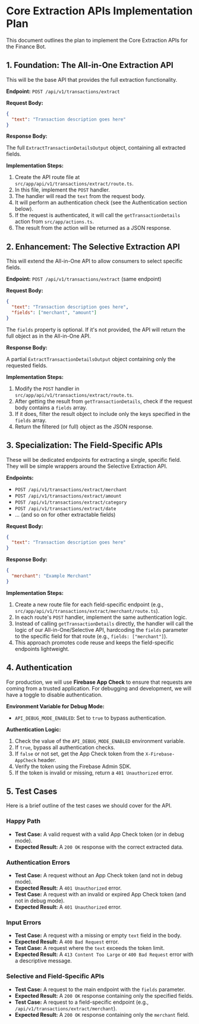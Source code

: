 # Core Extraction APIs Implementation Plan

This document outlines the plan to implement the Core Extraction APIs for the Finance Bot.

## 1. Foundation: The All-in-One Extraction API

This will be the base API that provides the full extraction functionality.

**Endpoint:** `POST /api/v1/transactions/extract`

**Request Body:**

```json
{
  "text": "Transaction description goes here"
}
```

**Response Body:**

The full `ExtractTransactionDetailsOutput` object, containing all extracted fields.

**Implementation Steps:**

1.  Create the API route file at `src/app/api/v1/transactions/extract/route.ts`.
2.  In this file, implement the `POST` handler.
3.  The handler will read the `text` from the request body.
4.  It will perform an authentication check (see the Authentication section below).
5.  If the request is authenticated, it will call the `getTransactionDetails` action from `src/app/actions.ts`.
6.  The result from the action will be returned as a JSON response.

## 2. Enhancement: The Selective Extraction API

This will extend the All-in-One API to allow consumers to select specific fields.

**Endpoint:** `POST /api/v1/transactions/extract` (same endpoint)

**Request Body:**

```json
{
  "text": "Transaction description goes here",
  "fields": ["merchant", "amount"]
}
```

The `fields` property is optional. If it's not provided, the API will return the full object as in the All-in-One API.

**Response Body:**

A partial `ExtractTransactionDetailsOutput` object containing only the requested fields.

**Implementation Steps:**

1.  Modify the `POST` handler in `src/app/api/v1/transactions/extract/route.ts`.
2.  After getting the result from `getTransactionDetails`, check if the request body contains a `fields` array.
3.  If it does, filter the result object to include only the keys specified in the `fields` array.
4.  Return the filtered (or full) object as the JSON response.

## 3. Specialization: The Field-Specific APIs

These will be dedicated endpoints for extracting a single, specific field. They will be simple wrappers around the Selective Extraction API.

**Endpoints:**

*   `POST /api/v1/transactions/extract/merchant`
*   `POST /api/v1/transactions/extract/amount`
*   `POST /api/v1/transactions/extract/category`
*   `POST /api/v1/transactions/extract/date`
*   ... (and so on for other extractable fields)

**Request Body:**

```json
{
  "text": "Transaction description goes here"
}
```

**Response Body:**

```json
{
  "merchant": "Example Merchant"
}
```

**Implementation Steps:**

1.  Create a new route file for each field-specific endpoint (e.g., `src/app/api/v1/transactions/extract/merchant/route.ts`).
2.  In each route's `POST` handler, implement the same authentication logic.
3.  Instead of calling `getTransactionDetails` directly, the handler will call the logic of our All-in-One/Selective API, hardcoding the `fields` parameter to the specific field for that route (e.g., `fields: ["merchant"]`).
4.  This approach promotes code reuse and keeps the field-specific endpoints lightweight.

## 4. Authentication

For production, we will use **Firebase App Check** to ensure that requests are coming from a trusted application. For debugging and development, we will have a toggle to disable authentication.

**Environment Variable for Debug Mode:**

*   `API_DEBUG_MODE_ENABLED`: Set to `true` to bypass authentication.

**Authentication Logic:**

1.  Check the value of the `API_DEBUG_MODE_ENABLED` environment variable.
2.  If `true`, bypass all authentication checks.
3.  If `false` or not set, get the App Check token from the `X-Firebase-AppCheck` header.
4.  Verify the token using the Firebase Admin SDK.
5.  If the token is invalid or missing, return a `401 Unauthorized` error.

## 5. Test Cases

Here is a brief outline of the test cases we should cover for the API.

### Happy Path

*   **Test Case:** A valid request with a valid App Check token (or in debug mode).
*   **Expected Result:** A `200 OK` response with the correct extracted data.

### Authentication Errors

*   **Test Case:** A request without an App Check token (and not in debug mode).
*   **Expected Result:** A `401 Unauthorized` error.
*   **Test Case:** A request with an invalid or expired App Check token (and not in debug mode).
*   **Expected Result:** A `401 Unauthorized` error.

### Input Errors

*   **Test Case:** A request with a missing or empty `text` field in the body.
*   **Expected Result:** A `400 Bad Request` error.
*   **Test Case:** A request where the `text` exceeds the token limit.
*   **Expected Result:** A `413 Content Too Large` or `400 Bad Request` error with a descriptive message.

### Selective and Field-Specific APIs

*   **Test Case:** A request to the main endpoint with the `fields` parameter.
*   **Expected Result:** A `200 OK` response containing only the specified fields.
*   **Test Case:** A request to a field-specific endpoint (e.g., `/api/v1/transactions/extract/merchant`).
*   **Expected Result:** A `200 OK` response containing only the `merchant` field.